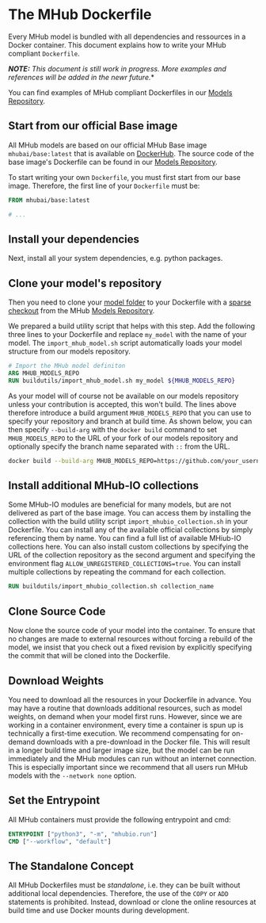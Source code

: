 # The MHub Dockerfile

Every MHub model is bundled with all dependencies and ressources in a Docker container.
This document explains how to write your MHub compliant `Dockerfile`.

***NOTE:** This document is still work in progress. More examples and references will be added in the newr future.**

You can find examples of MHub compliant Dockerfiles in our [Models Repository](https://github.com/MHubAI/models/blob/main/base/dockerfiles/Dockerfile).

## Start from our official Base image

All MHub models are based on our official MHub Base image `mhubai/base:latest` that is available on [DockerHub](https://hub.docker.com/). The source code of the base image's Dockerfile can be found in our [Models Repository](https://github.com/MHubAI/models/blob/main/base/dockerfiles/Dockerfile).

To start writing your own `Dockerfile`, you must first start from our base image. Therefore, the first line of your `Dockerfile` must be:

```dockerfile
FROM mhubai/base:latest

# ...
```

## Install your dependencies

Next, install all your system dependencies, e.g. python packages.

## Clone your model's repository

Then you need to clone your [model folder](model_folder_structure.md) to your Dockerfile with a [sparse checkout](https://git-scm.com/docs/git-sparse-checkout) from the MHub [Models Repository](https://github.com/MHubAI/models/).

We prepared a build utility script that helps with this step. Add the following three lines to your Dockerfile and replace `my_model` with the name of your model. The `import_mhub_model.sh` script automatically loads your model structure from our models repository.

```dockerfile
# Import the MHub model definiton
ARG MHUB_MODELS_REPO
RUN buildutils/import_mhub_model.sh my_model ${MHUB_MODELS_REPO}
```

As your model will of course not be available on our models repository unless your contribution is accepted, this won't build. The lines above therefore introduce a build argument `MHUB_MODELS_REPO` that you can use to specify your repository and branch at build time. As shown below, you can then specify `--build-arg` with the `docker build` command to set `MHUB_MODELS_REPO` to the URL of your fork of our models repository and optionally specify the branch name separated with `::` from the URL.

```bash
docker build --build-arg MHUB_MODELS_REPO=https://github.com/your_username/models-fork::branch -t dev/my_model:latest .
```

## Install additional MHub-IO collections

Some MHub-IO modules are beneficial for many models, but are not delivered as part of the base image. You can access them by installing the collection with the build utility script `import_mhubio_collection.sh` in your Dockerfile. You can install any of the available official collections by simply referencing them by name. You can find a full list of available MHiub-IO collections here. You can also install custom collections by specifying the URL of the collection repository as the second argument and specifying the environment flag `ALLOW_UNREGISTERED_COLLECTIONS=true`.
You can install multiple collections by repeating the command for each collection.

```dockerfile
RUN buildutils/import_mhubio_collection.sh collection_name
```

## Clone Source Code

Now clone the source code of your model into the container. To ensure that no changes are made to external resources without forcing a rebuild of the model, we insist that you check out a fixed revision by explicitly specifying the commit that will be cloned into the Dockerfile.

## Download Weights

You need to download all the resources in your Dockerfile in advance. You may have a routine that downloads additional resources, such as model weights, on demand when your model first runs. However, since we are working in a container environment, every time a container is spun up is technically a first-time execution. We recommend compensating for on-demand downloads with a pre-download in the Docker file. This will result in a longer build time and larger image size, but the model can be run immediately and the MHub modules can run without an internet connection. This is especially important since we recommend that all users run MHub models with the `--network none` option.

## Set the Entrypoint

All MHub containers must provide the following entrypoint and cmd:

```dockerfile
ENTRYPOINT ["python3", "-m", "mhubio.run"]
CMD ["--workflow", "default"]
```

## The Standalone Concept

All MHub Dockerfiles must be *standalone*, i.e. they can be built without additional local dependencies. Therefore, the use of the `COPY` or `ADD` statements is prohibited. Instead, download or clone the online resources at build time and use Docker mounts during development.
